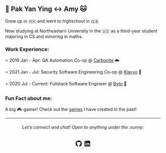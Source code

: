 ## :tea: Pak Yan Ying :left_right_arrow: Amy :cat:

Grew up in 🇭🇰 and went to highschool in 🇬🇧

Now studying at Northeastern University in the 🇺🇸 as a third-year student majoring in CS and minoring in maths.


### Work Experience:

:star: 2019 Jan - Apr: QA Automation Co-op @ [Carbonite](https://www.carbonite.com/) :cloud:

:star: 2021 Jan - Jul: Security Software Engineering Co-op @ [Klavyo](https://www.klaviyo.com/) :email:

:star: 2020 Jul - Current: Fullstack Software Engineer @ [Byto](https://www.byto.tech/) :bread:


### Fun Fact about me:

A big :video_game:-gamer! Check out the [games](https://amywhying.itch.io/) I have created in the past!



---
<h6 align="center">
  Let's connect and chat! Open to anything under the :sunny:
</h6>

<p align="center">
  <a href="https://github.com/amywhying">
  <img src="github-fill.png">
  </a>
  <a href="https://www.linkedin.com/in/pak-yan-ying-amy/">
  <img src="linkedin-box-fill.png">
</p>


<!--
**amywhying/amywhying** is a ✨ _special_ ✨ repository because its `README.md` (this file) appears on your GitHub profile.

### :speech_balloon: Contact Info
![Github stats](https://github-readme-stats.vercel.app/api?username=amywhying)

### :file_folder: Current Project 

I'm currently 


![](github-fill.png)
![](linkedin-box-fill.png)


  </a>
  <a href="https://www.qries.com/">
  <img src="discord-fill.png">
  </a>
  
<details>
  
- 🔭 I’m currently working on ...
- 🌱 I’m currently learning ...
- 👯 I’m looking to collaborate on ...
- 🤔 I’m looking for help with ...
- 💬 Ask me about ...
- 📫 How to reach me: ...
- 😄 Pronouns: ...
- ⚡ Fun fact: ...
-->
